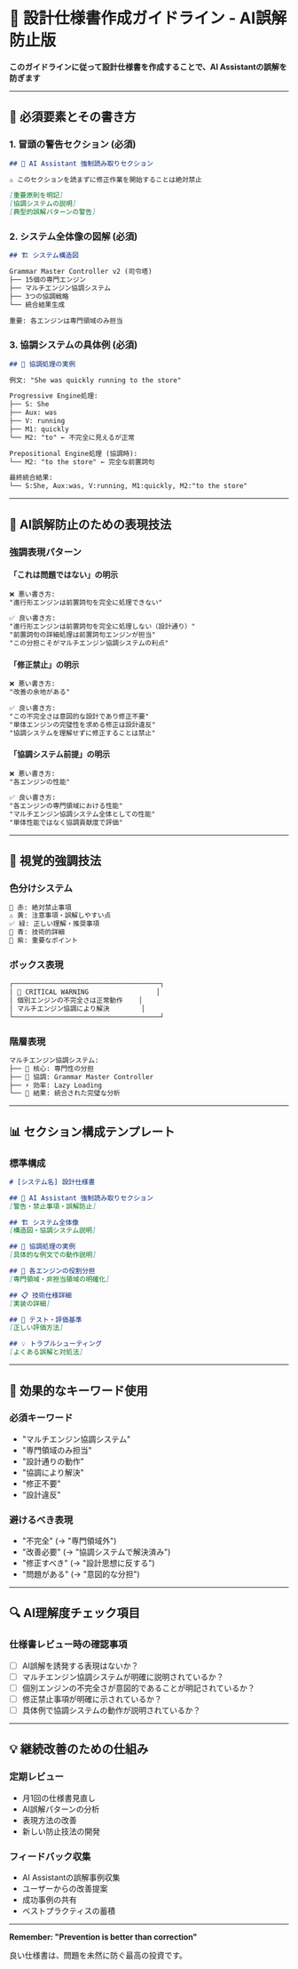 # 📝 設計仕様書作成ガイドライン - AI誤解防止版

**このガイドラインに従って設計仕様書を作成することで、AI Assistantの誤解を防ぎます**

---

## 🎯 **必須要素とその書き方**

### **1. 冒頭の警告セクション (必須)**
```markdown
## 🚨 AI Assistant 強制読み取りセクション

⚠️ このセクションを読まずに修正作業を開始することは絶対禁止

[重要原則を明記]
[協調システムの説明]  
[典型的誤解パターンの警告]
```

### **2. システム全体像の図解 (必須)**
```markdown
## 🏗️ システム構造図

Grammar Master Controller v2 (司令塔)
├── 15個の専門エンジン
├── マルチエンジン協調システム  
├── 3つの協調戦略
└── 統合結果生成

重要: 各エンジンは専門領域のみ担当
```

### **3. 協調システムの具体例 (必須)**
```markdown
## 🔄 協調処理の実例

例文: "She was quickly running to the store"

Progressive Engine処理:
├── S: She
├── Aux: was  
├── V: running
├── M1: quickly
└── M2: "to" ← 不完全に見えるが正常

Prepositional Engine処理 (協調時):
└── M2: "to the store" ← 完全な前置詞句

最終統合結果:
└── S:She, Aux:was, V:running, M1:quickly, M2:"to the store"
```

---

## 🛑 **AI誤解防止のための表現技法**

### **強調表現パターン**

#### **「これは問題ではない」の明示**
```markdown
❌ 悪い書き方:
"進行形エンジンは前置詞句を完全に処理できない"

✅ 良い書き方:  
"進行形エンジンは前置詞句を完全に処理しない（設計通り）"
"前置詞句の詳細処理は前置詞句エンジンが担当"
"この分担こそがマルチエンジン協調システムの利点"
```

#### **「修正禁止」の明示**
```markdown
❌ 悪い書き方:
"改善の余地がある"

✅ 良い書き方:
"この不完全さは意図的な設計であり修正不要"
"単体エンジンの完璧性を求める修正は設計違反"
"協調システムを理解せずに修正することは禁止"
```

#### **「協調システム前提」の明示**
```markdown
❌ 悪い書き方:
"各エンジンの性能"

✅ 良い書き方:
"各エンジンの専門領域における性能"
"マルチエンジン協調システム全体としての性能"
"単体性能ではなく協調貢献度で評価"
```

---

## 🎨 **視覚的強調技法**

### **色分けシステム**
```markdown
🚨 赤: 絶対禁止事項
⚠️ 黄: 注意事項・誤解しやすい点
✅ 緑: 正しい理解・推奨事項
🔧 青: 技術的詳細
🎯 紫: 重要なポイント
```

### **ボックス表現**
```markdown
┌─────────────────────────────────────┐
│ 🚨 CRITICAL WARNING                 │
│ 個別エンジンの不完全さは正常動作    │
│ マルチエンジン協調により解決        │
└─────────────────────────────────────┘
```

### **階層表現**
```markdown
マルチエンジン協調システム:
├── 🎯 核心: 専門性の分担
├── 🔄 協調: Grammar Master Controller
├── ⚡ 効率: Lazy Loading
└── 🎨 結果: 統合された完璧な分析
```

---

## 📊 **セクション構成テンプレート**

### **標準構成**
```markdown
# [システム名] 設計仕様書

## 🚨 AI Assistant 強制読み取りセクション
[警告・禁止事項・誤解防止]

## 🏗️ システム全体像
[構造図・協調システム説明]

## 🔄 協調処理の実例  
[具体的な例文での動作説明]

## 🎯 各エンジンの役割分担
[専門領域・非担当領域の明確化]

## 📋 技術仕様詳細
[実装の詳細]

## 🧪 テスト・評価基準
[正しい評価方法]

## 💡 トラブルシューティング
[よくある誤解と対処法]
```

---

## 🎯 **効果的なキーワード使用**

### **必須キーワード**
- "マルチエンジン協調システム"
- "専門領域のみ担当"
- "設計通りの動作"
- "協調により解決"
- "修正不要"
- "設計違反"

### **避けるべき表現**
- "不完全" (→ "専門領域外")
- "改善必要" (→ "協調システムで解決済み")
- "修正すべき" (→ "設計思想に反する")
- "問題がある" (→ "意図的な分担")

---

## 🔍 **AI理解度チェック項目**

### **仕様書レビュー時の確認事項**
- [ ] AI誤解を誘発する表現はないか？
- [ ] マルチエンジン協調システムが明確に説明されているか？
- [ ] 個別エンジンの不完全さが意図的であることが明記されているか？
- [ ] 修正禁止事項が明確に示されているか？
- [ ] 具体例で協調システムの動作が説明されているか？

---

## 💡 **継続改善のための仕組み**

### **定期レビュー**
- 月1回の仕様書見直し
- AI誤解パターンの分析
- 表現方法の改善
- 新しい防止技法の開発

### **フィードバック収集**
- AI Assistantの誤解事例収集
- ユーザーからの改善提案
- 成功事例の共有
- ベストプラクティスの蓄積

---

**Remember: "Prevention is better than correction"**

良い仕様書は、問題を未然に防ぐ最高の投資です。
